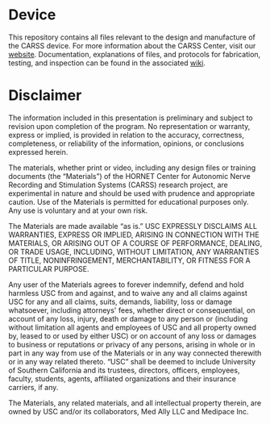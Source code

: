 # Device
This repository contains all files relevant to the design and manufacture of the CARSS device. For more information about the CARSS Center, visit our [website](https://sites.usc.edu/carss/). Documentation, explanations of files, and protocols for fabrication, testing, and inspection can be found in the associated [wiki](https://github.com/CARSSCenter/Admin/wiki).

# Disclaimer
The information included in this presentation is preliminary and subject to revision upon completion of the program.  No representation or warranty, express or implied, is provided in relation to the accuracy, correctness, completeness, or reliability of the information, opinions, or conclusions expressed herein. 

The materials, whether print or video, including any design files or training documents (the “Materials”) of the HORNET Center for Autonomic Nerve Recording and Stimulation Systems (CARSS) research project, are experimental in nature and should be used with prudence and appropriate caution.  Use of the Materials is permitted for educational purposes only.  Any use is voluntary and at your own risk.  

The Materials are made available “as is.”  USC EXPRESSLY DISCLAIMS ALL WARRANTIES, EXPRESS OR IMPLIED, ARISING IN CONNECTION WITH THE MATERIALS, OR ARISING OUT OF A COURSE OF PERFORMANCE, DEALING, OR TRADE USAGE, INCLUDING, WITHOUT LIMITATION, ANY WARRANTIES OF TITLE, NONINFRINGEMENT, MERCHANTABILITY, OR FITNESS FOR A PARTICULAR PURPOSE.  

Any user of the Materials agrees to forever indemnify, defend and hold harmless USC from and against, and to waive any and all claims against USC for any and all claims, suits, demands, liability, loss or damage whatsoever, including attorneys' fees, whether direct or consequential, on account of any loss, injury, death or damage to any person or (including without limitation all agents and employees of USC and all property owned by, leased to or used by either USC) or on account of any loss or damages to business or reputations or privacy of any persons, arising in whole or in part in any way from use of the Materials or in any way connected therewith or in any way related thereto. “USC” shall be deemed to include University of Southern California and its trustees, directors, officers, employees, faculty, students, agents, affiliated organizations and their insurance carriers, if any.

The Materials, any related materials, and all intellectual property therein, are owned by USC and/or its collaborators, Med Ally LLC and Medipace Inc.
